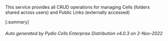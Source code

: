 






This service provides all CRUD operations for managing Cells (folders shared across users) and Public Links (externally accessed)

[:summary]

###### Auto generated by Pydio Cells Enterprise Distribution v4.0.3 on 2-Nov-2022
